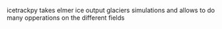 icetrackpy takes elmer ice output glaciers simulations and allows to do many opperations on the different fields

